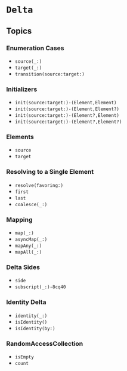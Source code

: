 # ``Delta``

## Topics

### Enumeration Cases

- ``source(_:)``
- ``target(_:)``
- ``transition(source:target:)``

### Initializers

- ``init(source:target:)-(Element,Element)``
- ``init(source:target:)-(Element,Element?)``
- ``init(source:target:)-(Element?,Element)``
- ``init(source:target:)-(Element?,Element?)``

### Elements

- ``source``
- ``target``

### Resolving to a Single Element

- ``resolve(favoring:)``
- ``first``
- ``last``
- ``coalesce(_:)``

### Mapping

- ``map(_:)``
- ``asyncMap(_:)``
- ``mapAny(_:)``
- ``mapAll(_:)``

### Delta Sides

- ``side``
- ``subscript(_:)-8cq40``

### Identity Delta

- ``identity(_:)``
- ``isIdentity()``
- ``isIdentity(by:)``

### RandomAccessCollection 

- ``isEmpty``
- ``count``
